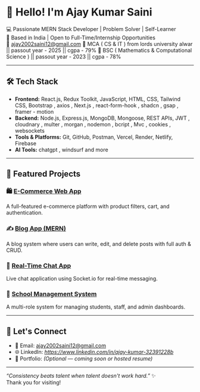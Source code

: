 # 👋 Hello! I'm Ajay Kumar Saini

💻 Passionate MERN Stack Developer | Problem Solver | Self-Learner  
📍 Based in India | Open to Full-Time/Internship Opportunities  
📧 ajay2002saini12@gmail.com
📑 MCA ( CS & IT ) from lords university alwar || passout year - 2025 || cgpa - 79%
📑 BSC ( Mathematics & Computational Science ) || passout year - 2023 || cgpa - 78%


---

## 🛠️ Tech Stack
- **Frontend:** React.js, Redux Toolkit, JavaScript, HTML, CSS, Tailwind CSS, Bootstrap , axios , Next.js , react-form-hook , shadcn , gsap , framer - motion
- **Backend:** Node.js, Express.js, MongoDB, Mongoose, REST APIs, JWT , cloudnary , multer , morgan , nodemon , bcript , Mvc , cookies , websockets 
- **Tools & Platforms:** Git, GitHub, Postman, Vercel, Render, Netlify, Firebase
- **AI Tools:** chatgpt , windsurf and more 
---

## 💼 Featured Projects

### 🛍️ [E-Commerce Web App](https://github.com/Ajaykumarsaini-ui/E-commerce-webapp)
A full-featured e-commerce platform with product filters, cart, and authentication.

### ✍️ [Blog App (MERN)](https://github.com/Ajaykumarsaini-ui/BlogAppMern)
A blog system where users can write, edit, and delete posts with full auth & CRUD.

### 💬 [Real-Time Chat App](https://github.com/Ajaykumarsaini-ui/chat_app)
Live chat application using Socket.io for real-time messaging.

### 🏫 [School Management System](https://github.com/Ajaykumarsaini-ui/School-Management-System)
A multi-role system for managing students, staff, and admin dashboards.

---

## 🔗 Let's Connect
- 📧 Email: ajay2002saini12@gmail.com  
- 🌐 LinkedIn: *https://www.linkedin.com/in/ajay-kumar-32391228b*  
- 💼 Portfolio: *(Optional — coming soon or hosted resume)*

---

_“Consistency beats talent when talent doesn't work hard.”_ ✨  
Thank you for visiting!
